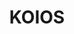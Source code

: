 ---
layout: page
title: KOIOS
description: Frugal learning AI in defense
img: assets/img/7.jpg
redirect: https://www.linkedin.com/in/koios-frugal-learning/
importance: 1
category: research
---